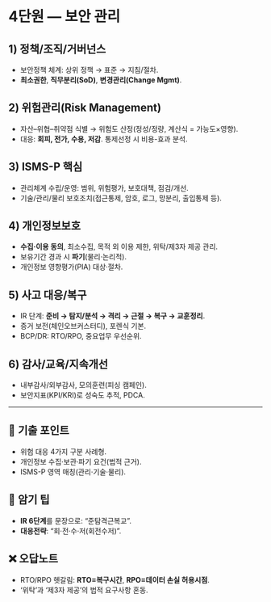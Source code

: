 # 4단원 — 보안 관리

## 1) 정책/조직/거버넌스
- 보안정책 체계: 상위 정책 → 표준 → 지침/절차.
- **최소권한**, **직무분리(SoD)**, **변경관리(Change Mgmt)**.

## 2) 위험관리(Risk Management)
- 자산–위협–취약점 식별 → 위험도 산정(정성/정량, 계산식 = 가능도×영향).
- 대응: **회피, 전가, 수용, 저감**. 통제선정 시 비용-효과 분석.

## 3) ISMS-P 핵심
- 관리체계 수립/운영: 범위, 위험평가, 보호대책, 점검/개선.
- 기술/관리/물리 보호조치(접근통제, 암호, 로그, 망분리, 출입통제 등).

## 4) 개인정보보호
- **수집·이용 동의**, 최소수집, 목적 외 이용 제한, 위탁/제3자 제공 관리.
- 보유기간 경과 시 **파기**(물리·논리적).
- 개인정보 영향평가(PIA) 대상·절차.

## 5) 사고 대응/복구
- IR 단계: **준비 → 탐지/분석 → 격리 → 근절 → 복구 → 교훈정리**.
- 증거 보전(체인오브커스터디), 포렌식 기본.
- BCP/DR: RTO/RPO, 중요업무 우선순위.

## 6) 감사/교육/지속개선
- 내부감사/외부감사, 모의훈련(피싱 캠페인).
- 보안지표(KPI/KRI)로 성숙도 추적, PDCA.

---

## 📌 기출 포인트
- 위험 대응 4가지 구분 사례형.
- 개인정보 수집·보관·파기 요건(법적 근거).
- ISMS-P 영역 매칭(관리·기술·물리).

## 🧠 암기 팁
- **IR 6단계**를 문장으로: “준탐격근복교”.
- **대응전략**: “회·전·수·저(회전수저)”.

## ❌ 오답노트
- RTO/RPO 헷갈림: **RTO=복구시간**, **RPO=데이터 손실 허용시점**.
- ‘위탁’과 ‘제3자 제공’의 법적 요구사항 혼동.
